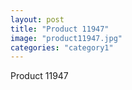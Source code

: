```yaml
---
layout: post
title: "Product 11947"
image: "product11947.jpg"
categories: "category1"
---
```

Product 11947
